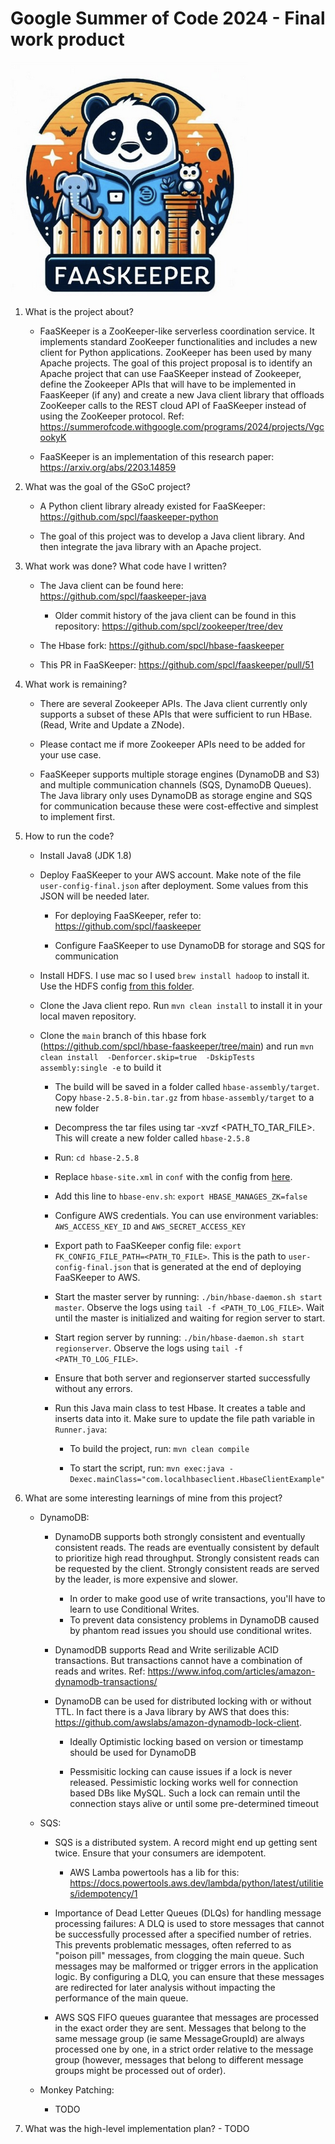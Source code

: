# Google Summer of Code 2024 - Final work product

![logo](./icon.png)

1. What is the project about?

    - FaaSKeeper is a ZooKeeper-like serverless coordination service. It implements standard ZooKeeper functionalities and includes a new client for Python applications. ZooKeeper has been used by many Apache projects. The goal of this project proposal is to identify an Apache project that can use FaaSKeeper instead of Zookeeper, define the Zookeeper APIs that will have to be implemented in FaasKeeper (if any) and create a new Java client library that offloads ZooKeeper calls to the REST cloud API of FaaSKeeper instead of using the ZooKeeper protocol. Ref: https://summerofcode.withgoogle.com/programs/2024/projects/VgcookyK

    - FaaSKeeper is an implementation of this research paper: https://arxiv.org/abs/2203.14859

2. What was the goal of the GSoC project?
    - A Python client library already existed for FaaSKeeper: https://github.com/spcl/faaskeeper-python

    - The goal of this project was to develop a Java client library. And then integrate the java library with an Apache project.

3. What work was done? What code have I written?
    - The Java client can be found here: https://github.com/spcl/faaskeeper-java
        - Older commit history of the java client can be found in this repository: https://github.com/spcl/zookeeper/tree/dev
    
    - The Hbase fork: https://github.com/spcl/hbase-faaskeeper
    
    - This PR in FaaSKeeper: https://github.com/spcl/faaskeeper/pull/51

4. What work is remaining?
    - There are several Zookeeper APIs. The Java client currently only supports a subset of these APIs that were sufficient to run HBase. (Read, Write and Update a ZNode).
    
    - Please contact me if more Zookeeper APIs need to be added for your use case.
    
    - FaaSKeeper supports multiple storage engines (DynamoDB and S3) and multiple communication channels (SQS, DynamoDB Queues). The Java library only uses DynamoDB as storage engine and SQS for communication because these were cost-effective and simplest to implement first.

5. How to run the code?
    - Install Java8 (JDK 1.8)
    
    - Deploy FaaSKeeper to your AWS account. Make note of the file `user-config-final.json` after deployment. Some values from this JSON will be needed later.
        - For deploying FaaSKeeper, refer to: https://github.com/spcl/faaskeeper
    
        - Configure FaaSKeeper to use DynamoDB for storage and SQS for communication
    
    - Install HDFS. I use mac so I used `brew install hadoop` to install it. Use the HDFS config [from this folder](./config/hdfs/).
    
    - Clone the Java client repo. Run `mvn clean install` to install it in your local maven repository.
    
    - Clone the `main` branch of this hbase fork (https://github.com/spcl/hbase-faaskeeper/tree/main) and run `mvn clean install  -Denforcer.skip=true  -DskipTests assembly:single -e` to build it
        - The build will be saved in a folder called `hbase-assembly/target`. Copy `hbase-2.5.8-bin.tar.gz` from `hbase-assembly/target` to a new folder
    
        - Decompress the tar files using tar -xvzf <PATH_TO_TAR_FILE>. This will create a new folder called `hbase-2.5.8`
    
        - Run: `cd hbase-2.5.8`
    
        - Replace `hbase-site.xml` in `conf` with the config from [here](./config/hbase/hbase-site.xml).
    
        - Add this line to `hbase-env.sh`: `export HBASE_MANAGES_ZK=false`
    
        - Configure AWS credentials. You can use environment variables: `AWS_ACCESS_KEY_ID` and `AWS_SECRET_ACCESS_KEY`
    
        - Export path to FaaSKeeper config file: `export FK_CONFIG_FILE_PATH=<PATH_TO_FILE>`. This is the path to `user-config-final.json` that is generated at the end of deploying FaaSKeeper to AWS.
    
        - Start the master server by running: `./bin/hbase-daemon.sh start master`. Observe the logs using `tail -f <PATH_TO_LOG_FILE>`. Wait until the master is initialized and waiting for region server to start.
    
        - Start region server by running: `./bin/hbase-daemon.sh start regionserver`. Observe the logs using `tail -f <PATH_TO_LOG_FILE>`.
    
        - Ensure that both server and regionserver started successfully without any errors.
    
        - Run this Java main class to test Hbase. It creates a table and inserts data into it. Make sure to update the file path variable in `Runner.java`:  
            - To build the project, run: `mvn clean compile`
    
            - To start the script, run: `mvn exec:java -Dexec.mainClass="com.localhbaseclient.HbaseClientExample"`
    
6. What are some interesting learnings of mine from this project?
    - DynamoDB:
        - DynamoDB supports both strongly consistent and eventually consistent reads. The reads are eventually consistent by default to prioritize high read throughput. Strongly consistent reads can be requested by the client. Strongly consistent reads are served by the leader, is more expensive and slower.
            - In order to make good use of write transactions, you'll have to learn to use Conditional Writes.
            - To prevent data consistency problems in DynamoDB caused by phantom read issues you should use conditional writes.
    
        - DynamodDB supports Read and Write serilizable ACID transactions. But transactions cannot have a combination of reads and writes. Ref: https://www.infoq.com/articles/amazon-dynamodb-transactions/
    
        - DynamoDB can be used for distributed locking with or without TTL. In fact there is a Java library by AWS that does this: https://github.com/awslabs/amazon-dynamodb-lock-client.
            - Ideally Optimistic locking based on version or timestamp should be used for DynamoDB
    
            - Pessmisitic locking can cause issues if a lock is never released. Pessimistic locking works well for connection based DBs like MySQL. Such a lock can remain until the connection stays alive or until some pre-determined timeout
    
    - SQS:
        - SQS is a distributed system. A record might end up getting sent twice. Ensure that your consumers are idempotent.
            - AWS Lamba powertools has a lib for this: https://docs.powertools.aws.dev/lambda/python/latest/utilities/idempotency/1
    
        - Importance of Dead Letter Queues (DLQs) for handling message processing failures: A DLQ is used to store messages that cannot be successfully processed after a specified number of retries. This prevents problematic messages, often referred to as "poison pill" messages, from clogging the main queue. Such messages may be malformed or trigger errors in the application logic. By configuring a DLQ, you can ensure that these messages are redirected for later analysis without impacting the performance of the main queue.
    
        - AWS SQS FIFO queues guarantee that messages are processed in the exact order they are sent. Messages that belong to the same message group (ie same MessageGroupId) are always processed one by one, in a strict order relative to the message group (however, messages that belong to different message groups might be processed out of order).
    
    - Monkey Patching:
        - TODO
    
6. What was the high-level implementation plan?
        - TODO
